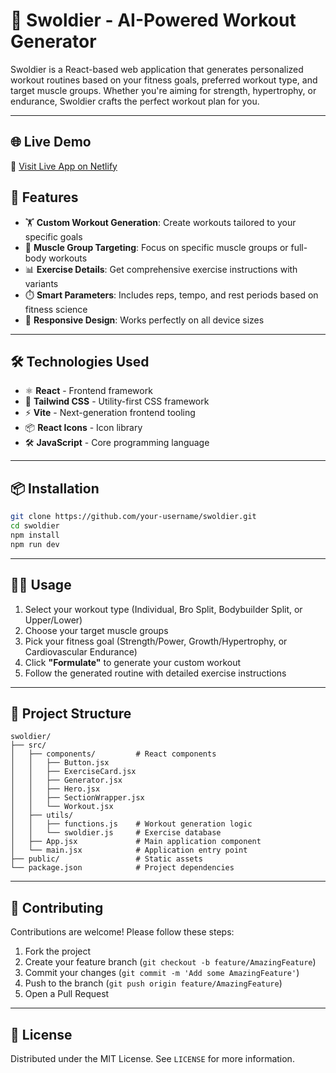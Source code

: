 # 💪 Swoldier - AI-Powered Workout Generator

Swoldier is a React-based web application that generates personalized workout routines based on your fitness goals, preferred workout type, and target muscle groups. Whether you're aiming for strength, hypertrophy, or endurance, Swoldier crafts the perfect workout plan for you.

---

## 🌐 Live Demo

🔗 [Visit Live App on Netlify](https://gym-trainer-01.netlify.app)



## 🚀 Features

- 🏋️ **Custom Workout Generation**: Create workouts tailored to your specific goals
- 💪 **Muscle Group Targeting**: Focus on specific muscle groups or full-body workouts
- 📊 **Exercise Details**: Get comprehensive exercise instructions with variants
- ⏱️ **Smart Parameters**: Includes reps, tempo, and rest periods based on fitness science
- 📱 **Responsive Design**: Works perfectly on all device sizes

---

## 🛠 Technologies Used

- ⚛️ **React** - Frontend framework
- 🎨 **Tailwind CSS** - Utility-first CSS framework
- ⚡ **Vite** - Next-generation frontend tooling
- 📦 **React Icons** - Icon library
- 🛠️ **JavaScript** - Core programming language

---

## 📦 Installation

```bash
git clone https://github.com/your-username/swoldier.git
cd swoldier
npm install
npm run dev
```

---

## 🧑‍💻 Usage

1. Select your workout type (Individual, Bro Split, Bodybuilder Split, or Upper/Lower)
2. Choose your target muscle groups
3. Pick your fitness goal (Strength/Power, Growth/Hypertrophy, or Cardiovascular Endurance)
4. Click **"Formulate"** to generate your custom workout
5. Follow the generated routine with detailed exercise instructions

---

## 📁 Project Structure

```
swoldier/
├── src/
│   ├── components/         # React components
│   │   ├── Button.jsx
│   │   ├── ExerciseCard.jsx
│   │   ├── Generator.jsx
│   │   ├── Hero.jsx
│   │   ├── SectionWrapper.jsx
│   │   └── Workout.jsx
│   ├── utils/
│   │   ├── functions.js    # Workout generation logic
│   │   └── swoldier.js     # Exercise database
│   ├── App.jsx             # Main application component
│   └── main.jsx            # Application entry point
├── public/                 # Static assets
└── package.json            # Project dependencies
```

---

## 🤝 Contributing

Contributions are welcome! Please follow these steps:

1. Fork the project
2. Create your feature branch (`git checkout -b feature/AmazingFeature`)
3. Commit your changes (`git commit -m 'Add some AmazingFeature'`)
4. Push to the branch (`git push origin feature/AmazingFeature`)
5. Open a Pull Request

---

## 📜 License

Distributed under the MIT License. See `LICENSE` for more information.
